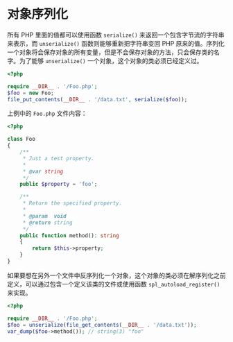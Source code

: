 # 对象序列化

所有 PHP 里面的值都可以使用函数 `serialize()` 来返回一个包含字节流的字符串来表示，而 `unserialize()` 函数则能够重新把字符串变回 PHP 原来的值。序列化一个对象将会保存对象的所有变量，但是不会保存对象的方法，只会保存类的名字。为了能够 `unserialize()` 一个对象，这个对象的类必须已经定义过。

```php
<?php

require __DIR__ . '/Foo.php';
$foo = new Foo;
file_put_contents(__DIR__ . '/data.txt', serialize($foo));

```

上例中的 `Foo.php` 文件内容：

```php
<?php

class Foo
{
    /**
     * Just a test property.
     *
     * @var string
     */
    public $property = 'foo';

    /**
     * Return the specified property.
     *
     * @param  void
     * @return string
     */
    public function method(): string
    {
        return $this->property;
    }
}

```

如果要想在另外一个文件中反序列化一个对象，这个对象的类必须在解序列化之前定义，可以通过包含一个定义该类的文件或使用函数 `spl_autoload_register()` 来实现。

```php
<?php

require __DIR__ . '/Foo.php';
$foo = unserialize(file_get_contents(__DIR__ . '/data.txt'));
var_dump($foo->method()); // string(3) "foo"

```

